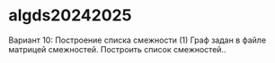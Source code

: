 # algds20242025
Вариант 10: Построение списка смежности (1)
Граф задан в файле матрицей смежностей. Построить список смежностей..